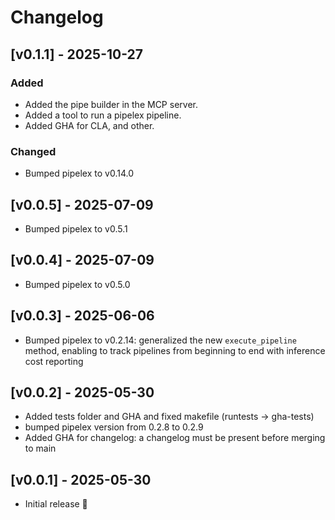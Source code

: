 # Changelog

## [v0.1.1] - 2025-10-27

### Added

- Added the pipe builder in the MCP server.
- Added a tool to run a pipelex pipeline.
- Added GHA for CLA, and other.

### Changed

- Bumped pipelex to v0.14.0


## [v0.0.5] - 2025-07-09

- Bumped pipelex to v0.5.1

## [v0.0.4] - 2025-07-09

- Bumped pipelex to v0.5.0

## [v0.0.3] - 2025-06-06

- Bumped pipelex to v0.2.14: generalized the new `execute_pipeline` method, enabling to track pipelines from beginning to end with inference cost reporting

## [v0.0.2] - 2025-05-30

- Added tests folder and GHA and fixed makefile (runtests -> gha-tests)
- bumped pipelex version from 0.2.8 to 0.2.9
- Added GHA for changelog: a changelog must be present before merging to main

## [v0.0.1] - 2025-05-30

- Initial release 🎉
